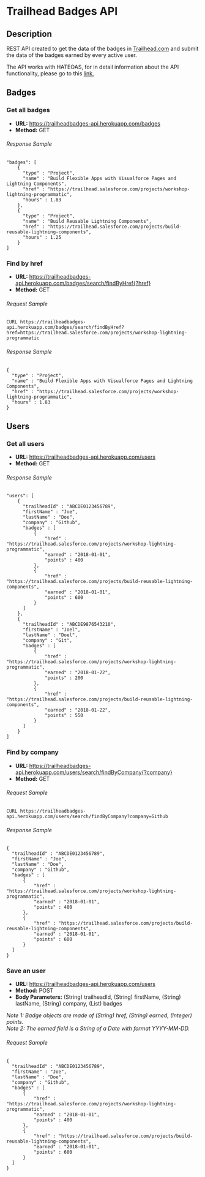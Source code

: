 # Trailhead Badges API

## Description

REST API created to get the data of the badges in [Trailhead.com](https://trailhead.salesforce.com)
and submit the data of the badges earned by every active user.

The API works with HATEOAS, for in detail information about the API functionality,
please go to this [link.](https://trailheadbadges-api.herokuapp.com)

## Badges

### Get all badges

* **URL:** https://trailheadbadges-api.herokuapp.com/badges
* **Method:** GET

###### Response Sample

    "badges": [
        {
          "type" : "Project",
          "name" : "Build Flexible Apps with Visualforce Pages and Lightning Components",
          "href" : "https://trailhead.salesforce.com/projects/workshop-lightning-programmatic",
          "hours" : 1.83
        },
        {
          "type" : "Project",
          "name" : "Build Reusable Lightning Components",
          "href" : "https://trailhead.salesforce.com/projects/build-reusable-lightning-components",
          "hours" : 1.25
        }
    ]
    
### Find by href

* **URL:** https://trailheadbadges-api.herokuapp.com/badges/search/findByHref{?href}
* **Method:** GET

###### Request Sample

`CURL https://trailheadbadges-api.herokuapp.com/badges/search/findByHref?href=https://trailhead.salesforce.com/projects/workshop-lightning-programmatic`

###### Response Sample

    {
      "type" : "Project",
      "name" : "Build Flexible Apps with Visualforce Pages and Lightning Components",
      "href" : "https://trailhead.salesforce.com/projects/workshop-lightning-programmatic",
      "hours" : 1.83
    }
    
## Users

### Get all users

* **URL:** https://trailheadbadges-api.herokuapp.com/users
* **Method:** GET

###### Response Sample

    "users": [
        {
          "trailheadId" : "ABCDE0123456789",
          "firstName" : "Joe",
          "lastName" : "Doe",
          "company" : "Github",
          "badges" : [
              {
                  "href" : "https://trailhead.salesforce.com/projects/workshop-lightning-programmatic",
                  "earned" : "2018-01-01",
                  "points" : 400
              },
              {
                  "href" : "https://trailhead.salesforce.com/projects/build-reusable-lightning-components",
                  "earned" : "2018-01-01",
                  "points" : 600
              }
          ]
        },
        {
          "trailheadId" : "ABCDE9876543210",
          "firstName" : "Joel",
          "lastName" : "Doel",
          "company" : "Git",
          "badges" : [
              {
                  "href" : "https://trailhead.salesforce.com/projects/workshop-lightning-programmatic",
                  "earned" : "2018-01-22",
                  "points" : 200
              },
              {
                  "href" : "https://trailhead.salesforce.com/projects/build-reusable-lightning-components",
                  "earned" : "2018-01-22",
                  "points" : 550
              }
          ]
        }
    ]
    
### Find by company

* **URL:** https://trailheadbadges-api.herokuapp.com/users/search/findByCompany{?company}
* **Method:** GET

###### Request Sample

`CURL https://trailheadbadges-api.herokuapp.com/users/search/findByCompany?company=Github`

###### Response Sample

    {
      "trailheadId" : "ABCDE0123456789",
      "firstName" : "Joe",
      "lastName" : "Doe",
      "company" : "Github",
      "badges" : [
          {
              "href" : "https://trailhead.salesforce.com/projects/workshop-lightning-programmatic",
              "earned" : "2018-01-01",
              "points" : 400
          },
          {
              "href" : "https://trailhead.salesforce.com/projects/build-reusable-lightning-components",
              "earned" : "2018-01-01",
              "points" : 600
          }
      ]
    }
    
### Save an user

* **URL:** https://trailheadbadges-api.herokuapp.com/users
* **Method:** POST
* **Body Parameters:** (String) trailheadId, (String) firstName, (String) lastName,
(String) company, (List<Badge>) badges

*Note 1: Badge objects are made of (String) href, (String) earned, (Integer) points.*  
*Note 2: The earned field is a String of a Date with format YYYY-MM-DD.*

###### Request Sample

    {
      "trailheadId" : "ABCDE0123456789",
      "firstName" : "Joe",
      "lastName" : "Doe",
      "company" : "Github",
      "badges" : [
          {
              "href" : "https://trailhead.salesforce.com/projects/workshop-lightning-programmatic",
              "earned" : "2018-01-01",
              "points" : 400
          },
          {
              "href" : "https://trailhead.salesforce.com/projects/build-reusable-lightning-components",
              "earned" : "2018-01-01",
              "points" : 600
          }
      ]
    }